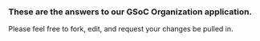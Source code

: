 ### These are the answers to our GSoC Organization application.

Please feel free to fork, edit, and request your changes be pulled in.
